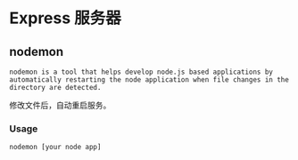 # Express 服务器

## nodemon

`nodemon is a tool that helps develop node.js based applications by automatically restarting the node application when file changes in the directory are detected.`

修改文件后，自动重启服务。

### Usage

```sh
nodemon [your node app]
```
